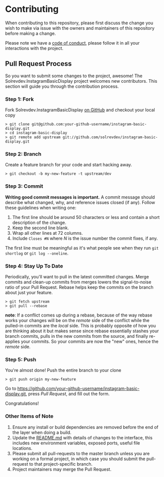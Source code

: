 # Contributing

When contributing to this repository, please first discuss the change you wish to make via issue with the owners and maintainers of this repository before making a change.

Please note we have a [code of conduct](CODE_OF_CONDUCT.md), please follow it in all your interactions with the project.

## Pull Request Process

So you want to submit some changes to the project, awesome! The Solrevdev.InstagramBasicDisplay project welcomes new contributors. This section will guide you through the contribution process.

### Step 1: Fork

Fork Solrevdev.InstagramBasicDisplay [on GitHub](https://github.com/solrevdev/instagram-basic-display) and checkout your local copy

```
> git clone git@github.com:your-github-username/instagram-basic-display.git
> cd instagram-basic-display
> git remote add upstream git://github.com/solrevdev/instagram-basic-display.git
```

### Step 2: Branch

Create a feature branch for your code and start hacking away.

```
> git checkout -b my-new-feature -t upstream/dev
```

### Step 3: Commit

**Writing good commit messages is important.** A commit message should describe what changed, why, and reference issues closed (if any).  Follow these guidelines when writing one:

1. The first line should be around 50 characters or less and contain a short description of the change.
2. Keep the second line blank.
3. Wrap all other lines at 72 columns.
4. Include `Closes #N` where *N* is the issue number the commit fixes, if any.

The first line must be meaningful as it's what people see when they run `git shortlog` or `git log --oneline`.

### Step 4: Stay Up To Date

Periodically, you'll want to pull in the latest committed changes. Merge commits and clean-up commits from merges lowers the signal-to-noise ratio of your Pull Request. Rebase helps keep the commits on the branch about just your feature.

```
> git fetch upstream
> git pull --rebase
```

**note**: If a conflict comes up during a rebase, because of the way rebase works your changes will be on the *remote* side of the conflict while the pulled-in commits are the *local* side. This is probably opposite of how you are thinking about it but makes sense since rebase essentially stashes your branch commits, pulls in the new commits from the source, and finally re-applies your commits.  So your commits are now the "new" ones, hence the *remote* side.

### Step 5: Push

You're almost done!  Push the entire branch to your clone

```
> git push origin my-new-feature
```

Go to https://github.com/your-github-username/instagram-basic-display.git, press *Pull Request*, and fill out the form.

Congratulations!

### Other Items of Note

1. Ensure any install or build dependencies are removed before the end of the layer when doing a build.
2. Update the [README.md](../readme.md) with details of changes to the interface, this includes new environment variables, exposed ports, useful file locations.
3. Please submit all pull-requests to the master branch unless you are working on a formal project, in which case you should submit the pull-request to that project-specific branch.
4. Project maintainers may merge the Pull Request.

